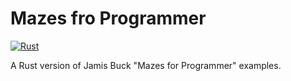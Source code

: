 # Mazes fro Programmer

[![Rust](https://github.com/gabrieledarrigo/mazes/actions/workflows/build.yml/badge.svg)](https://github.com/gabrieledarrigo/mazes/actions/workflows/build.yml)

A Rust version of Jamis Buck "Mazes for Programmer" examples.
